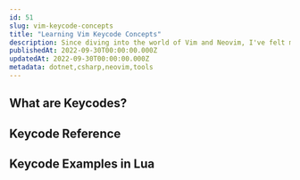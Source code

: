 ```yaml
---
id: 51
slug: vim-keycode-concepts
title: "Learning Vim Keycode Concepts"
description: Since diving into the world of Vim and Neovim, I've felt myself become more comfortable with the tool and its idiosyncrasies. One of the the hurdles I faced early on was understanding the documention for different keycodes. In this post, we're going to cover the common keycodes and the concepts around them. Let's dive in!
publishedAt: 2022-09-30T00:00:00.000Z
updatedAt: 2022-09-30T00:00:00.000Z
metadata: dotnet,csharp,neovim,tools
---
```


## What are Keycodes?

## Keycode Reference

## Keycode Examples in Lua
